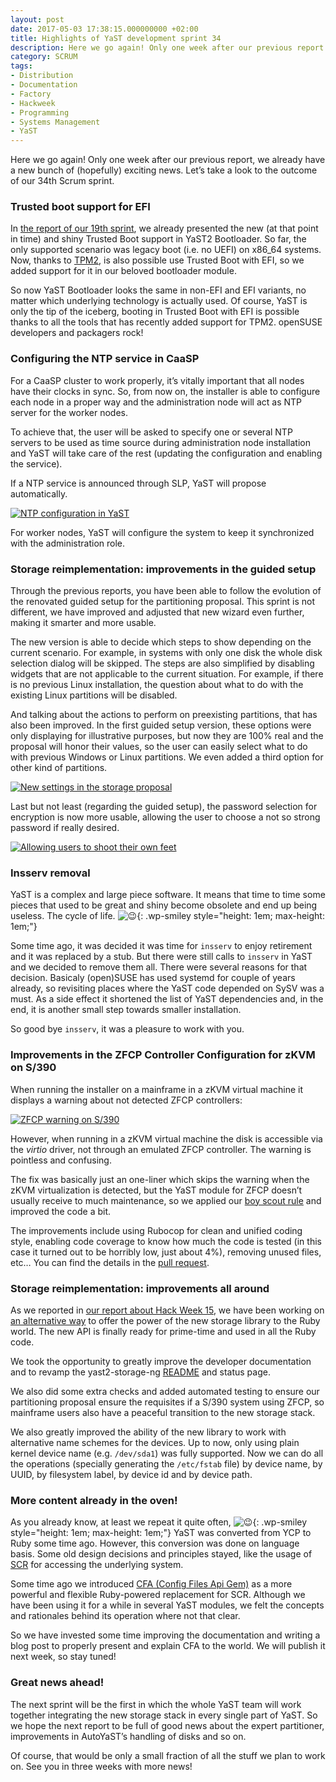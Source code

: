 ```yaml
---
layout: post
date: 2017-05-03 17:38:15.000000000 +02:00
title: Highlights of YaST development sprint 34
description: Here we go again! Only one week after our previous report!
category: SCRUM
tags:
- Distribution
- Documentation
- Factory
- Hackweek
- Programming
- Systems Management
- YaST
---
```


Here we go again! Only one week after our previous report, we already
have a new bunch of (hopefully) exciting news. Let’s take a look to the
outcome of our 34th Scrum sprint.

### Trusted boot support for EFI

In [the report of our 19th sprint][1], we already presented the new (at
that point in time) and shiny Trusted Boot support in YaST2 Bootloader.
So far, the only supported scenario was legacy boot (i.e. no UEFI) on
x86\_64 systems. Now, thanks to [TPM2][2], is also possible use Trusted
Boot with EFI, so we added support for it in our beloved bootloader
module.

So now YaST Bootloader looks the same in non-EFI and EFI variants, no
matter which underlying technology is actually used. Of course, YaST is
only the tip of the iceberg, booting in Trusted Boot with EFI is
possible thanks to all the tools that has recently added support for
TPM2. openSUSE developers and packagers rock!

### Configuring the NTP service in CaaSP

For a CaaSP cluster to work properly, it’s vitally important that all
nodes have their clocks in sync. So, from now on, the installer is able
to configure each node in a proper way and the administration node will
act as NTP server for the worker nodes.

To achieve that, the user will be asked to specify one or several NTP
servers to be used as time source during administration node
installation and YaST will take care of the rest (updating the
configuration and enabling the service).

If a NTP service is announced through SLP, YaST will propose
automatically.

[![NTP configuration in
YaST](../../../../images/2017-05-03/ntp-300x225.png)](../../../../images/2017-05-03/ntp.png)

For worker nodes, YaST will configure the system to keep it synchronized
with the administration role.

### Storage reimplementation: improvements in the guided setup

Through the previous reports, you have been able to follow the evolution
of the renovated guided setup for the partitioning proposal. This sprint
is not different, we have improved and adjusted that new wizard even
further, making it smarter and more usable.

The new version is able to decide which steps to show depending on the
current scenario. For example, in systems with only one disk the whole
disk selection dialog will be skipped. The steps are also simplified by
disabling widgets that are not applicable to the current situation. For
example, if there is no previous Linux installation, the question about
what to do with the existing Linux partitions will be disabled.

And talking about the actions to perform on preexisting partitions, that
has also been improved. In the first guided setup version, these options
were only displaying for illustrative purposes, but now they are 100%
real and the proposal will honor their values, so the user can easily
select what to do with previous Windows or Linux partitions. We even
added a third option for other kind of partitions.

[![New settings in the storage
proposal](../../../../images/2017-05-03/new_se-300x225.png)](../../../../images/2017-05-03/new_se.png)

Last but not least (regarding the guided setup), the password selection
for encryption is now more usable, allowing the user to choose a not so
strong password if really desired.

[![Allowing users to shoot their own
feet](../../../../images/2017-05-03/bad_password-300x225.png)](../../../../images/2017-05-03/bad_password.png)

### Insserv removal

YaST is a complex and large piece software. It means that time to time
some pieces that used to be great and shiny become obsolete and end up
being useless. The cycle of life.
![😉](https://s.w.org/images/core/emoji/2.2.1/72x72/1f609.png){:
.wp-smiley style="height: 1em; max-height: 1em;"}

Some time ago, it was decided it was time for `insserv` to enjoy
retirement and it was replaced by a stub. But there were still calls to
`insserv` in YaST and we decided to remove them all. There were several
reasons for that decision. Basicaly (open)SUSE has used systemd for
couple of years already, so revisiting places where the YaST code
depended on SySV was a must. As a side effect it shortened the list of
YaST dependencies and, in the end, it is another small step towards
smaller installation.

So good bye `insserv`, it was a pleasure to work with you.

### Improvements in the ZFCP Controller Configuration for zKVM on S/390

When running the installer on a mainframe in a zKVM virtual machine it
displays a warning about not detected ZFCP controllers:

[![ZFCP warning on
S/390](../../../../images/2017-05-03/zFCP-300x227.png)](../../../../images/2017-05-03/zFCP.png)

However, when running in a zKVM virtual machine the disk is accessible
via the *virtio* driver, not through an emulated ZFCP controller. The
warning is pointless and confusing.

The fix was basically just an one-liner which skips the warning when the
zKVM virtualization is detected, but the YaST module for ZFCP doesn’t
usually receive to much maintenance, so we applied our [boy scout
rule][3] and improved the code a bit.

The improvements include using Rubocop for clean and unified coding
style, enabling code coverage to know how much the code is tested (in
this case it turned out to be horribly low, just about 4%), removing
unused files, etc… You can find the details in the [pull request][4].

### Storage reimplementation: improvements all around

As we reported in [our report about Hack Week 15][5], we have been
working on [an alternative way][6] to offer the power of the new storage
library to the Ruby world. The new API is finally ready for prime-time
and used in all the Ruby code.

We took the opportunity to greatly improve the developer documentation
and to revamp the yast2-storage-ng [README][7] and status page.

We also did some extra checks and added automated testing to ensure our
partitioning proposal ensure the requisites if a S/390 system using
ZFCP, so mainframe users also have a peaceful transition to the new
storage stack.

We also greatly improved the ability of the new library to work with
alternative name schemes for the devices. Up to now, only using plain
kernel device name (e.g. `/dev/sda1`) was fully supported. Now we can do
all the operations (specially generating the `/etc/fstab` file) by
device name, by UUID, by filesystem label, by device id and by device
path.

### More content already in the oven!

As you already know, at least we repeat it quite often,
![😉](https://s.w.org/images/core/emoji/2.2.1/72x72/1f609.png){:
.wp-smiley style="height: 1em; max-height: 1em;"} YaST was converted
from YCP to Ruby some time ago. However, this conversion was done on
language basis. Some old design decisions and principles stayed, like
the usage of [SCR][8] for accessing the underlying system.

Some time ago we introduced [CFA (Config Files Api Gem)][9] as a more
powerful and flexible Ruby-powered replacement for SCR. Although we have
been using it for a while in several YaST modules, we felt the concepts
and rationales behind its operation where not that clear.

So we have invested some time improving the documentation and writing a
blog post to properly present and explain CFA to the world. We will
publish it next week, so stay tuned!

### Great news ahead!

The next sprint will be the first in which the whole YaST team will work
together integrating the new storage stack in every single part of YaST.
So we hope the next report to be full of good news about the expert
partitioner, improvements in AutoYaST’s handling of disks and so on.

Of course, that would be only a small fraction of all the stuff we plan
to work on. See you in three weeks with more news!



[1]: https://lizards.opensuse.org/2016/05/18/highlights-of-yast-development-sprint-19/
[2]: https://github.com/01org/tpm2.0-tools/
[3]: https://martinfowler.com/bliki/OpportunisticRefactoring.html
[4]: https://github.com/yast/yast-s390/pull/44
[5]: https://lizards.opensuse.org/2017/03/07/yast-development-during-hack-week-15/
[6]: https://hackweek.suse.com/projects/yast2-storage-ng-as-a-libstorage-ng-wrapper-poc
[7]: https://github.com/yast/yast-storage-ng/blob/master/README.md
[8]: https://yastgithubio.readthedocs.io/en/latest/architecture/#system-configuration-repository-scr
[9]: https://github.com/config-files-api/config_files_api
